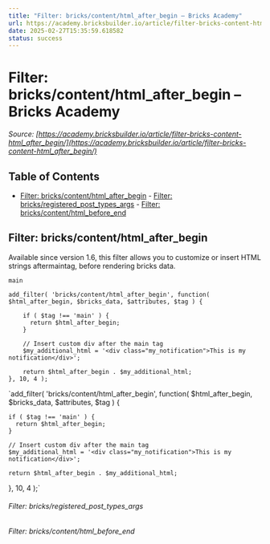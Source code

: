 ```yaml
---
title: "Filter: bricks/content/html_after_begin – Bricks Academy"
url: https://academy.bricksbuilder.io/article/filter-bricks-content-html_after_begin/
date: 2025-02-27T15:35:59.618582
status: success
---
```


# Filter: bricks/content/html_after_begin – Bricks Academy

*Source: [https://academy.bricksbuilder.io/article/filter-bricks-content-html_after_begin/](https://academy.bricksbuilder.io/article/filter-bricks-content-html_after_begin/)*

## Table of Contents

- [Filter: bricks/content/html_after_begin](#filter-brickscontenthtmlafterbegin)
        - [Filter: bricks/registered_post_types_args](#filter-bricksregisteredposttypesargs)
        - [Filter: bricks/content/html_before_end](#filter-brickscontenthtmlbeforeend)

## Filter: bricks/content/html_after_begin

Available since version 1.6, this filter allows you to customize or insert HTML strings aftermaintag, before rendering bricks data.

`main`

```
add_filter( 'bricks/content/html_after_begin', function( $html_after_begin, $bricks_data, $attributes, $tag ) {

    if ( $tag !== 'main' ) {
      return $html_after_begin;
    }
    
    // Insert custom div after the main tag
    $my_additional_html = '<div class="my_notification">This is my notification</div>';

    return $html_after_begin . $my_additional_html;
}, 10, 4 );
```

`add_filter( 'bricks/content/html_after_begin', function( $html_after_begin, $bricks_data, $attributes, $tag ) {

    if ( $tag !== 'main' ) {
      return $html_after_begin;
    }
    
    // Insert custom div after the main tag
    $my_additional_html = '<div class="my_notification">This is my notification</div>';

    return $html_after_begin . $my_additional_html;
}, 10, 4 );`

###### Filter: bricks/registered_post_types_args

###### Filter: bricks/content/html_before_end

